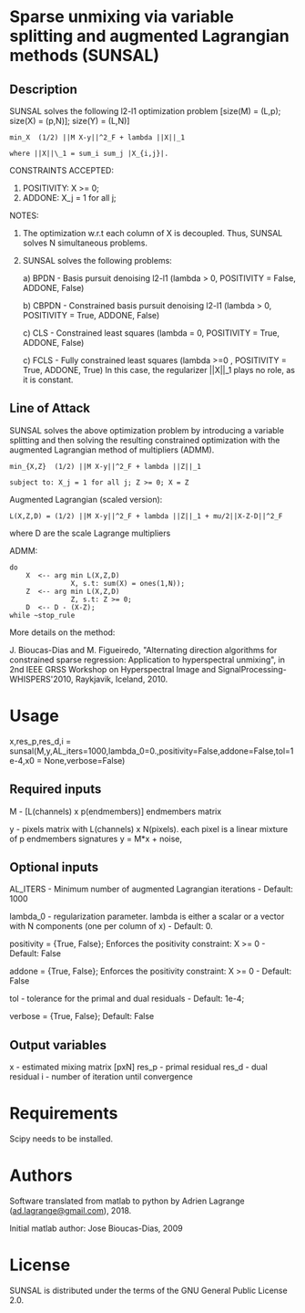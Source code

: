 # Sparse unmixing via variable splitting and augmented Lagrangian methods (SUNSAL)

## Description

SUNSAL solves the following l2-l1 optimization  problem
[size(M) = (L,p); size(X) = (p,N)]; size(Y) = (L,N)]

	min_X  (1/2) ||M X-y||^2_F + lambda ||X||_1

	where ||X||\_1 = sum_i sum_j |X_{i,j}|.

CONSTRAINTS ACCEPTED:

1) POSITIVITY:  X >= 0;
2) ADDONE:  X_j = 1 for all j;

NOTES:
  1) The optimization w.r.t each column of X is decoupled. Thus, SUNSAL solves N simultaneous problems.

  2) SUNSAL solves the following  problems:

     a) BPDN - Basis pursuit denoising l2-l1
               (lambda > 0, POSITIVITY = False, ADDONE, False)

     b) CBPDN - Constrained basis pursuit denoising l2-l1
               (lambda > 0, POSITIVITY = True, ADDONE, False)

     c) CLS   - Constrained least squares
                (lambda = 0, POSITIVITY = True, ADDONE, False)

     c) FCLS   - Fully constrained least squares
                (lambda >=0 , POSITIVITY = True, ADDONE, True)
                 In this case, the regularizer ||X||_1  plays no role,
                 as it is constant.

## Line of Attack

SUNSAL solves the above optimization problem by introducing a variable splitting and then solving the resulting constrained optimization with the augmented Lagrangian method of multipliers (ADMM).

	min_{X,Z}  (1/2) ||M X-y||^2_F + lambda ||Z||_1

	subject to: X_j = 1 for all j; Z >= 0; X = Z

Augmented Lagrangian (scaled version):

    L(X,Z,D) = (1/2) ||M X-y||^2_F + lambda ||Z||_1 + mu/2||X-Z-D||^2_F

where D are the scale Lagrange multipliers

ADMM:

    do
        X  <-- arg min L(X,Z,D)
                   X, s.t: sum(X) = ones(1,N));
        Z  <-- arg min L(X,Z,D)
                   Z, s.t: Z >= 0;
        D  <-- D - (X-Z);
    while ~stop_rule

More details on the method:

J. Bioucas-Dias and M. Figueiredo, "Alternating direction algorithms for constrained sparse regression: Application to hyperspectral unmixing",
in 2nd IEEE GRSS Workshop on Hyperspectral Image and SignalProcessing-WHISPERS'2010, Raykjavik, Iceland, 2010.

# Usage
x,res_p,res_d,i = sunsal(M,y,AL_iters=1000,lambda_0=0.,positivity=False,addone=False,tol=1e-4,x0 = None,verbose=False)

## Required inputs

M - [L(channels) x p(endmembers)] endmembers matrix

y - pixels matrix with  L(channels) x N(pixels).
    each pixel is a linear mixture of p endmembers signatures y = M*x + noise,

## Optional inputs

AL_ITERS - Minimum number of augmented Lagrangian iterations - Default: 1000

lambda_0 - regularization parameter. lambda is either a scalar or a vector with N components (one per column of x) - Default: 0.

positivity  = {True, False}; Enforces the positivity constraint: X >= 0 - Default: False

addone  = {True, False}; Enforces the positivity constraint: X >= 0 - Default: False

tol    - tolerance for the primal and  dual residuals - Default: 1e-4;

verbose   = {True, False}; Default: False

## Output variables

x      - estimated mixing matrix [pxN]
res_p  - primal residual
res_d  - dual residual
i      - number of iteration until convergence 

# Requirements

Scipy needs to be installed.

# Authors

Software translated from matlab to python by Adrien Lagrange (ad.lagrange@gmail.com), 2018.

Initial matlab author: Jose Bioucas-Dias, 2009

# License

SUNSAL is distributed under the terms of the GNU General Public License 2.0.
